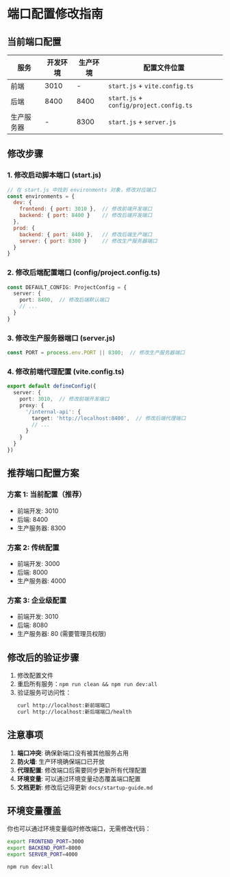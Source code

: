 # 端口配置修改指南

## 当前端口配置

| 服务 | 开发环境 | 生产环境 | 配置文件位置 |
|------|----------|----------|--------------|
| 前端 | 3010 | - | `start.js` + `vite.config.ts` |
| 后端 | 8400 | 8400 | `start.js` + `config/project.config.ts` |
| 生产服务器 | - | 8300 | `start.js` + `server.js` |

## 修改步骤

### 1. 修改启动脚本端口 (start.js)

```javascript
// 在 start.js 中找到 environments 对象，修改对应端口
const environments = {
  dev: {
    frontend: { port: 3010 },  // 修改前端开发端口
    backend: { port: 8400 }    // 修改后端开发端口
  },
  prod: {
    backend: { port: 8400 },   // 修改后端生产端口
    server: { port: 8300 }     // 修改生产服务器端口
  }
}
```

### 2. 修改后端配置端口 (config/project.config.ts)

```typescript
const DEFAULT_CONFIG: ProjectConfig = {
  server: {
    port: 8400,  // 修改后端默认端口
    // ...
  }
}
```

### 3. 修改生产服务器端口 (server.js)

```javascript
const PORT = process.env.PORT || 8300;  // 修改生产服务器端口
```

### 4. 修改前端代理配置 (vite.config.ts)

```typescript
export default defineConfig({
  server: {
    port: 3010,  // 修改前端开发端口
    proxy: {
      '/internal-api': {
        target: 'http://localhost:8400',  // 修改后端代理端口
        // ...
      }
    }
  }
})
```

## 推荐端口配置方案

### 方案 1: 当前配置（推荐）
- 前端开发: 3010
- 后端: 8400  
- 生产服务器: 8300

### 方案 2: 传统配置
- 前端开发: 3000
- 后端: 8000
- 生产服务器: 4000

### 方案 3: 企业级配置
- 前端开发: 3010
- 后端: 8080
- 生产服务器: 80 (需要管理员权限)

## 修改后的验证步骤

1. 修改配置文件
2. 重启所有服务：`npm run clean && npm run dev:all`
3. 验证服务可访问性：
   ```bash
   curl http://localhost:新前端端口
   curl http://localhost:新后端端口/health
   ```

## 注意事项

1. **端口冲突**: 确保新端口没有被其他服务占用
2. **防火墙**: 生产环境确保端口已开放
3. **代理配置**: 修改端口后需要同步更新所有代理配置
4. **环境变量**: 可以通过环境变量动态覆盖端口配置
5. **文档更新**: 修改后记得更新 `docs/startup-guide.md`

## 环境变量覆盖

你也可以通过环境变量临时修改端口，无需修改代码：

```bash
export FRONTEND_PORT=3000
export BACKEND_PORT=8000
export SERVER_PORT=4000

npm run dev:all
```
